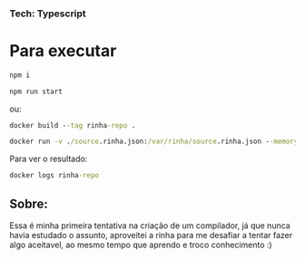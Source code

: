 ### Tech: Typescript

# Para executar

```cmd
npm i
```

```cmd
npm run start
```

ou:

```cmd
docker build --tag rinha-repo .
```

```cmd
docker run -v ./source.rinha.json:/var/rinha/source.rinha.json --memory=2gb --cpus=2 --name rinha-repo -d -p 3000:3000 rinha-repo
```

Para ver o resultado:

```cmd
docker logs rinha-repo
```

## Sobre:

Essa é minha primeira tentativa na criação de um compilador, já que nunca havia estudado o assunto, aproveitei a rinha para me desafiar a tentar fazer algo aceitavel, ao mesmo tempo que aprendo e troco conhecimento :)
